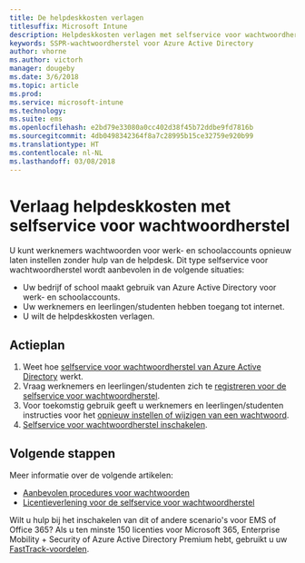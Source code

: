 ```yaml
---
title: De helpdeskkosten verlagen
titlesuffix: Microsoft Intune
description: Helpdeskkosten verlagen met selfservice voor wachtwoordherstel
keywords: SSPR-wachtwoordherstel voor Azure Active Directory
author: vhorne
ms.author: victorh
manager: dougeby
ms.date: 3/6/2018
ms.topic: article
ms.prod: 
ms.service: microsoft-intune
ms.technology: 
ms.suite: ems
ms.openlocfilehash: e2bd79e33080a0cc402d38f45b72ddbe9fd7816b
ms.sourcegitcommit: 4db0498342364f8a7c28995b15ce32759e920b99
ms.translationtype: HT
ms.contentlocale: nl-NL
ms.lasthandoff: 03/08/2018
---
```

# <a name="reduce-help-desk-costs-with-self-service-password-reset"></a>Verlaag helpdeskkosten met selfservice voor wachtwoordherstel

U kunt werknemers wachtwoorden voor werk- en schoolaccounts opnieuw laten instellen zonder hulp van de helpdesk. Dit type selfservice voor wachtwoordherstel wordt aanbevolen in de volgende situaties:
* Uw bedrijf of school maakt gebruik van Azure Active Directory voor werk- en schoolaccounts.
* Uw werknemers en leerlingen/studenten hebben toegang tot internet.
* U wilt de helpdeskkosten verlagen.

## <a name="action-plan"></a>Actieplan

1. Weet hoe [selfservice voor wachtwoordherstel van Azure Active Directory](https://docs.microsoft.com/azure/active-directory/active-directory-passwords-overview) werkt. 
2. Vraag werknemers en leerlingen/studenten zich te [registreren voor de selfservice voor wachtwoordherstel](https://docs.microsoft.com/azure/active-directory/active-directory-passwords-reset-register).
3. Voor toekomstig gebruik geeft u werknemers en leerlingen/studenten instructies voor het [opnieuw instellen of wijzigen van een wachtwoord](https://docs.microsoft.com/azure/active-directory/active-directory-passwords-update-your-own-password).
4. [Selfservice voor wachtwoordherstel inschakelen](https://docs.microsoft.com/azure/active-directory/active-directory-passwords-getting-started).

## <a name="next-steps"></a>Volgende stappen

Meer informatie over de volgende artikelen:
* [Aanbevolen procedures voor wachtwoorden](https://docs.microsoft.com/azure/active-directory/active-directory-secure-passwords) 
* [Licentieverlening voor de selfservice voor wachtwoordherstel](https://docs.microsoft.com/azure/active-directory/active-directory-secure-passwords)

Wilt u hulp bij het inschakelen van dit of andere scenario's voor EMS of Office 365? Als u ten minste 150 licenties voor Microsoft 365, Enterprise Mobility + Security of Azure Active Directory Premium hebt, gebruikt u uw [FastTrack-voordelen](https://docs.microsoft.com/enterprise-mobility-security/solutions/enterprise-mobility-fasttrack-program).